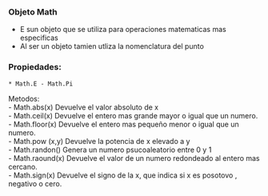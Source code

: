### Objeto Math

* E sun objeto que se utiliza para operaciones matematicas mas especificas
* Al ser un objeto tamien utliza la nomenclatura del punto

### Propiedades:
    * Math.E - Math.Pi

Metodos: <br>
    - Math.abs(x) Devuelve el valor absoluto de x <br>
    - Math.ceil(x) Devuelve el entero mas grande mayor o igual que un numero. <br>
    - Math.floor(x) Devuelve el entero mas pequeño menor o igual que un numero. <br>
    - Math.pow (x,y) Devuelve la potencia de x elevado a y <br>
    - Math.randon() Genera un numero psucoaleatorio entre 0 y 1 <br>
    - Math.raound(x) Devuelve el valor de un numero redondeado al entero mas cercano. <br>
    - Math.sign(x) Devuelve el signo de la x, que indica si x es posotovo , negativo o cero. <br>
    



